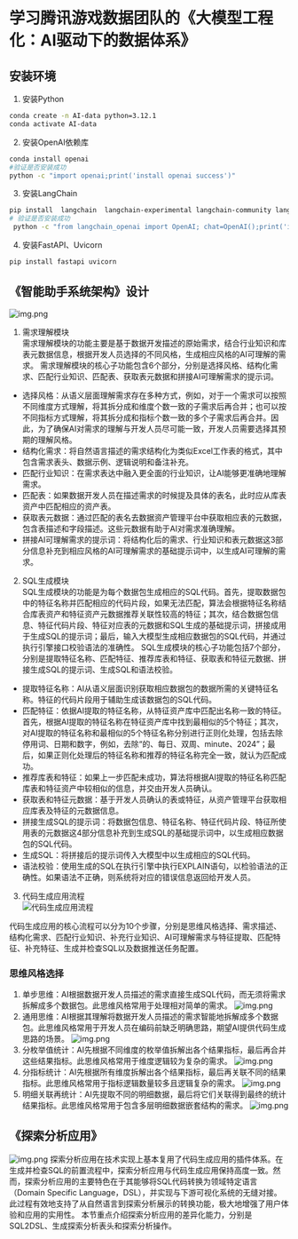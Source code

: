 # 学习腾讯游戏数据团队的《大模型工程化：AI驱动下的数据体系》
## 安装环境
1. 安装Python
````bash
conda create -n AI-data python=3.12.1
conda activate AI-data
````
2. 安装OpenAI依赖库
```bash
conda install openai
#验证是否安装成功
python -c "import openai;print('install openai success')"
```
3. 安装LangChain
```bash
pip install  langchain  langchain-experimental langchain-community langchain-core langchain_openai
# 验证是否安装成功
 python -c "from langchain_openai import OpenAI; chat=OpenAI();print('install LangChain success')"
```
4. 安装FastAPI、Uvicorn
```bash
pip install fastapi uvicorn
```

## 《智能助手系统架构》设计
![img.png](/data/imgs/智能助手系统架构.png)
1. 需求理解模块\
需求理解模块的功能主要是基于数据开发描述的原始需求，结合行业知识和库表元数据信息，根据开发人员选择的不同风格，生成相应风格的AI可理解的需求。
需求理解模块的核心子功能包含6个部分，分别是选择风格、结构化需求、匹配行业知识、匹配表、获取表元数据和拼接AI可理解需求的提示词。
- 选择风格：从语义层面理解需求存在多种方式，例如，对于一个需求可以按照不同维度方式理解，将其拆分成和维度个数一致的子需求后再合并；也可以按不同指标方式理解，将其拆分成和指标个数一致的多个子需求后再合并。因此，为了确保AI对需求的理解与开发人员尽可能一致，开发人员需要选择其预期的理解风格。
- 结构化需求：将自然语言描述的需求结构化为类似Excel工作表的格式，其中包含需求表头、数据示例、逻辑说明和备注补充。
- 匹配行业知识：在需求表达中融入更全面的行业知识，让AI能够更准确地理解需求。
- 匹配表：如果数据开发人员在描述需求的时候提及具体的表名，此时应从库表资产中匹配相应的资产表。
- 获取表元数据：通过匹配的表名去数据资产管理平台中获取相应表的元数据，包含表描述和字段描述。这些元数据有助于AI对需求准确理解。
- 拼接AI可理解需求的提示词：将结构化后的需求、行业知识和表元数据这3部分信息补充到相应风格的AI可理解需求的基础提示词中，以生成AI可理解的需求。

2. SQL生成模块\
SQL生成模块的功能是为每个数据包生成相应的SQL代码。首先，提取数据包中的特征名称并匹配相应的代码片段，如果无法匹配，算法会根据特征名称结合库表资产和特征资产元数据推荐关联性较高的特征；其次，结合数据包信息、特征代码片段、特征对应表的元数据和SQL生成的基础提示词，拼接成用于生成SQL的提示词；最后，输入大模型生成相应数据包的SQL代码，并通过执行引擎接口校验语法的准确性。
SQL生成模块的核心子功能包括7个部分，分别是提取特征名称、匹配特征、推荐库表和特征、获取表和特征元数据、拼接生成SQL的提示词、生成SQL和语法校验。
- 提取特征名称：AI从语义层面识别获取相应数据包的数据所需的关键特征名称。特征的代码片段用于辅助生成该数据包的SQL代码。
- 匹配特征：依据AI提取的特征名称，从特征资产库中匹配出名称一致的特征。首先，根据AI提取的特征名称在特征资产库中找到最相似的5个特征；其次，对AI提取的特征名称和最相似的5个特征名称分别进行正则化处理，包括去除停用词、日期和数字，例如，去除“的、每日、双周、minute、2024”；最后，如果正则化处理后的特征名称和推荐的特征名称完全一致，就认为匹配成功。
- 推荐库表和特征：如果上一步匹配未成功，算法将根据AI提取的特征名称匹配库表和特征资产中较相似的信息，并交由开发人员确认。
- 获取表和特征元数据：基于开发人员确认的表或特征，从资产管理平台获取相应库表及特征的元数据信息。
- 拼接生成SQL的提示词：将数据包信息、特征名称、特征代码片段、特征所使用表的元数据这4部分信息补充到生成SQL的基础提示词中，以生成相应数据包的SQL代码。
- 生成SQL：将拼接后的提示词传入大模型中以生成相应的SQL代码。
- 语法校验：使用生成的SQL在执行引擎中执行EXPLAIN语句，以检验语法的正确性。如果语法不正确，则系统将对应的错误信息返回给开发人员。
3. 代码生成应用流程\
![代码生成应用流程](data/imgs/代码生成应用流程.png)

代码生成应用的核心流程可以分为10个步骤，分别是思维风格选择、需求描述、结构化需求、匹配行业知识、补充行业知识、AI可理解需求与特征提取、匹配特征、补充特征、生成并检查SQL以及数据推送任务配置。
### 思维风格选择
1. 单步思维：AI根据数据开发人员描述的需求直接生成SQL代码，而无须将需求拆解成多个数据包。此思维风格常用于处理相对简单的需求。
![img.png](data/imgs/单步思维.png)
2. 通用思维：AI根据其理解将数据开发人员描述的需求智能地拆解成多个数据包。此思维风格常用于开发人员在编码前缺乏明确思路，期望AI提供代码生成思路的场景。
![img.png](data/imgs/通用思维.png)
3. 分枚举值统计：AI先根据不同维度的枚举值拆解出各个结果指标，最后再合并这些结果指标。此思维风格常用于维度逻辑较为复杂的需求。
![img.png](data/imgs/分枚举值统计.png)
4. 分指标统计：AI先根据所有维度拆解出各个结果指标，最后再关联不同的结果指标。此思维风格常用于指标逻辑数量较多且逻辑复杂的需求。
![img.png](data/imgs/分指标统计.png)
5. 明细关联再统计：AI先提取不同的明细数据，最后将它们关联得到最终的统计结果指标。此思维风格常用于包含多层明细数据嵌套结构的需求。
![img.png](data/imgs/明细关联再统计.png)

## 《探索分析应用》
![img.png](data/imgs/探索分析应用流程.png)
探索分析应用在技术实现上基本复用了代码生成应用的插件体系。在生成并检查SQL的前置流程中，探索分析应用与代码生成应用保持高度一致。然而，探索分析应用的主要特色在于其能够将SQL代码转换为领域特定语言（Domain Specific Language，DSL），并实现与下游可视化系统的无缝对接。此过程有效地支持了从自然语言到探索分析展示的转换功能，极大地增强了用户体验和应用的实用性。
本节重点介绍探索分析应用的差异化能力，分别是SQL2DSL、生成探索分析表头和探索分析操作。